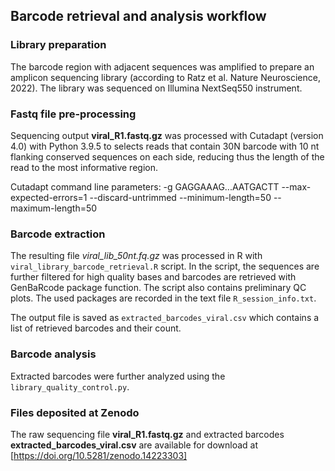 ## Barcode retrieval and analysis workflow

### Library preparation
The barcode region with adjacent sequences was amplified to prepare an amplicon sequencing library (according to Ratz et al. Nature Neuroscience, 2022). The library was sequenced on Illumina NextSeq550 instrument.

### Fastq file pre-processing

Sequencing output **viral_R1.fastq.gz** was processed with Cutadapt (version 4.0) with Python 3.9.5 to selects reads that contain 30N barcode with 10 nt flanking conserved sequences on each side, reducing thus the length of the read to the most informative region.

Cutadapt command line parameters: -g GAGGAAAG...AATGACTT --max-expected-errors=1 --discard-untrimmed --minimum-length=50 --maximum-length=50

### Barcode extraction 

The resulting file *viral_lib_50nt.fq.gz* was processed in R with ```viral_library_barcode_retrieval.R``` script. 
In the script, the sequences are further filtered for high quality bases and barcodes are retrieved with GenBaRcode package function.
The script also contains preliminary QC plots. 
The used packages are recorded in the text file ```R_session_info.txt```.

The output file is saved as ```extracted_barcodes_viral.csv``` which contains a list of retrieved barcodes and their count.

### Barcode analysis

Extracted barcodes were further analyzed using the ```library_quality_control.py```.

### Files deposited at Zenodo

The raw sequencing file **viral_R1.fastq.gz** and extracted barcodes **extracted_barcodes_viral.csv** are available for download at [https://doi.org/10.5281/zenodo.14223303]
